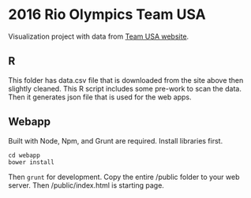 # 2016 Rio Olympics Team USA

Visualization project with data from [Team USA website](http://www.teamusa.org/road-to-rio-2016/team-usa/athletes).

## R
This folder has data.csv file that is downloaded from the site above then slightly cleaned. This R script includes some pre-work to scan the data. Then it generates json file that is used for the web apps.

## Webapp

Built with Node, Npm, and Grunt are required. Install libraries first. 

```
cd webapp
bower install
```

Then ```grunt``` for development. Copy the entire /public folder to your web server. Then /public/index.html is starting page.